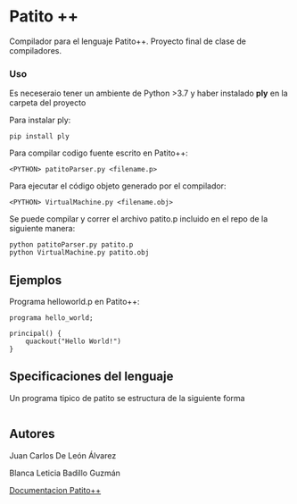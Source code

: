 # Patito ++

Compilador para el lenguaje Patito++. Proyecto final de clase de compiladores.


### Uso

Es neceseraio tener un ambiente de Python >3.7 y haber instalado **ply** en la carpeta del 
proyecto

Para instalar ply: 
```
pip install ply
```

Para compilar codigo fuente escrito en Patito++:

```
<PYTHON> patitoParser.py <filename.p>
```

Para ejecutar el código objeto generado por el compilador:

```
<PYTHON> VirtualMachine.py <filename.obj>
```

Se puede compilar y correr el archivo patito.p incluido en el repo de la siguiente manera:
```
python patitoParser.py patito.p
python VirtualMachine.py patito.obj
```

## Ejemplos

Programa helloworld.p en Patito++:
```
programa hello_world;

principal() {
    quackout("Hello World!")
}
```

## Specificaciones del lenguaje

Un programa tipico de patito se estructura de la siguiente forma
```

```


## Autores

Juan Carlos De León Álvarez

Blanca Leticia Badillo Guzmán

[Documentacion Patito++](http://www.example.com)
